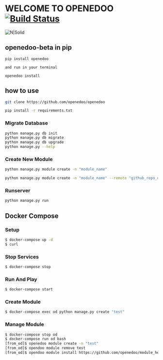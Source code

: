 # WELCOME TO OPENEDOO [![Build Status](https://travis-ci.org/openedoo/openedoo.svg?branch=master)](https://travis-ci.org/openedoo/openedoo)

![N|Solid](http://openedoo.org/images/openedoo.svg)
## openedoo-beta in pip
```
pip install openedoo

and run in your terminal

openedoo install

```
## how to use

```bash
git clone https://github.com/openedoo/openedoo

pip install -r requirements.txt
```

### Migrate Database
```bash
python manage.py db init
python manage.py db migrate
python manage.py db upgrade
python manage.py --help
```

### Create New Module
```bash
python manage.py module create -n "module_name"
```
```bash
python manage.py module create -n "module_name" --remote "github_repo_url"
```

### Runserver
```bash
python manage.py run
```

## Docker Compose

### Setup
```bash
$ docker-compose up -d
$ curl
```

### Stop Services
```bash
$ docker-compose stop
```

### Run And Play
```bash
$ docker-compose start
```

### Create Module
```bash
$ docker-compose exec od python manage.py create "test"
```

### Manage Module
```bash
$ docker-compose stop od
$ docker-compose run od bash
[from_od]$ openedoo module create -n "test"
[from_od]$ opendoo module remove test
[from_od]$ opendoo module install https://github.com/openedoo/module_hello
```
